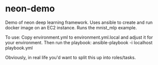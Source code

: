 # neon-demo
Demo of neon deep learning framework. Uses ansible to create and run docker image on an EC2 instance. Runs the mnist_mlp example.

To use: Copy environment.yml to environment.yml.local and adjust it for your environment. Then run the playbook: ansible-playbook -i localhost playbook.yml

Obviously, in real life you'd want to split this up into roles/tasks.